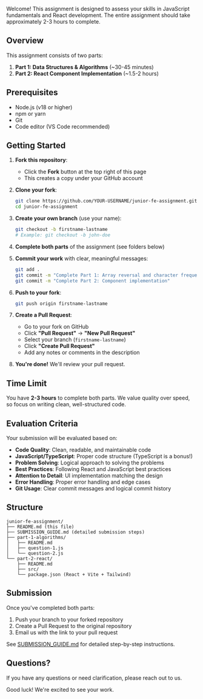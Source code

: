 Welcome! This assignment is designed to assess your skills in JavaScript fundamentals and React development. The entire assignment should take approximately 2-3 hours to complete.

## Overview

This assignment consists of two parts:

1. **Part 1: Data Structures & Algorithms** (~30-45 minutes)
2. **Part 2: React Component Implementation** (~1.5-2 hours)

## Prerequisites

- Node.js (v18 or higher)
- npm or yarn
- Git
- Code editor (VS Code recommended)

## Getting Started

1. **Fork this repository**:

   - Click the **Fork** button at the top right of this page
   - This creates a copy under your GitHub account

2. **Clone your fork**:

   ```bash
   git clone https://github.com/YOUR-USERNAME/junior-fe-assignment.git
   cd junior-fe-assignment
   ```

3. **Create your own branch** (use your name):

   ```bash
   git checkout -b firstname-lastname
   # Example: git checkout -b john-doe
   ```

4. **Complete both parts** of the assignment (see folders below)

5. **Commit your work** with clear, meaningful messages:

   ```bash
   git add .
   git commit -m "Complete Part 1: Array reversal and character frequency"
   git commit -m "Complete Part 2: Component implementation"
   ```

6. **Push to your fork**:

   ```bash
   git push origin firstname-lastname
   ```

7. **Create a Pull Request**:

   - Go to your fork on GitHub
   - Click **"Pull Request"** → **"New Pull Request"**
   - Select your branch (`firstname-lastname`)
   - Click **"Create Pull Request"**
   - Add any notes or comments in the description

8. **You're done!** We'll review your pull request.

## Time Limit

You have **2-3 hours** to complete both parts. We value quality over speed, so focus on writing clean, well-structured code.

## Evaluation Criteria

Your submission will be evaluated based on:

- **Code Quality**: Clean, readable, and maintainable code
- **JavaScript/TypeScript**: Proper code structure (TypeScript is a bonus!)
- **Problem Solving**: Logical approach to solving the problems
- **Best Practices**: Following React and JavaScript best practices
- **Attention to Detail**: UI implementation matching the design
- **Error Handling**: Proper error handling and edge cases
- **Git Usage**: Clear commit messages and logical commit history

## Structure

```
junior-fe-assignment/
├── README.md (this file)
├── SUBMISSION_GUIDE.md (detailed submission steps)
├── part-1-algorithms/
│   ├── README.md
│   ├── question-1.js
│   └── question-2.js
└── part-2-react/
    ├── README.md
    ├── src/
    └── package.json (React + Vite + Tailwind)
```

## Submission

Once you've completed both parts:

1. Push your branch to your forked repository
2. Create a Pull Request to the original repository
3. Email us with the link to your pull request

See [SUBMISSION_GUIDE.md](SUBMISSION_GUIDE.md) for detailed step-by-step instructions.

## Questions?

If you have any questions or need clarification, please reach out to us.

Good luck! We're excited to see your work.
